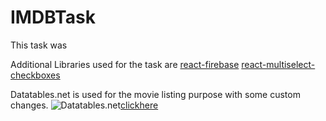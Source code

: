 # IMDBTask

This task was 

Additional Libraries used for the task are 
[react-firebase](https://www.npmjs.com/package/react-firebase-file-uploader)
[react-multiselect-checkboxes](https://www.npmjs.com/package/react-multiselect-checkboxes)


Datatables.net is used for the movie listing purpose with some custom changes.
![Datatables.net](http://tractionsoftware.jp/db/attachments/blog/1381/4/datatables_logo.png)[clickhere](https://datatables.net/)
